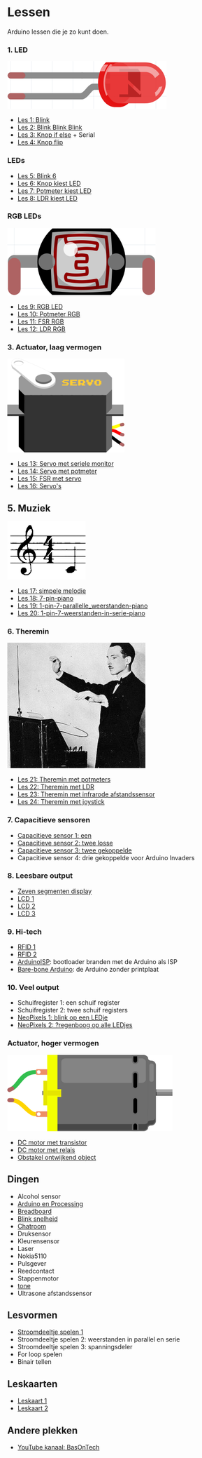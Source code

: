 # Lessen

Arduino lessen die je zo kunt doen.

### 1. LED

![Led](Led.png)

 * [Les 1: Blink](1_blink/README.md)
 * [Les 2: Blink Blink Blink](2_blink_blink_blink/README.md)
 * [Les 3: Knop if else](3_knop_if_else/README.md) + Serial 
 * [Les 4: Knop flip](4_knop_flip/README.md)

### LEDs

 * [Les 5: Blink 6](5_blink_6/README.md) 
 * [Les 6: Knop kiest LED](6_knop_kiest/README.md)
 * [Les 7: Potmeter kiest LED](7_potmeter_kiest/README.md)
 * [Les 8: LDR kiest LED](8_ldr_kiest/README.md)

### RGB LEDs

![LDR](Ldr.png)

 * [Les 9: RGB LED](9_rgb/README.md)
 * [Les 10: Potmeter RGB](10_potmeter_rgb/README.md)
 * [Les 11: FSR RGB](11_fsr_rgb/README.md) 
 * [Les 12: LDR RGB](12_ldr_rgb/README.md) 

### 3. Actuator, laag vermogen

![Servo motor](ServoMotor.png)

 * [Les 13: Servo met seriele monitor](13_servo_serial/README.md)
 * [Les 14: Servo met potmeter](14_servo_potmeter/README.md)
 * [Les 15: FSR met servo](15_FSR_met_servo/README.md)
 * [Les 16: Servo's](16_servos/README.md)

## 5. Muziek

![Muziek](Muziek.png)

 * [Les 17: simpele melodie](17_simpele_melodie/README.md)
 * [Les 18: 7-pin-piano](18_7_pin_piano/README.md)
 * [Les 19: 1-pin-7-parallelle_weerstanden-piano](19_1_pin_7_parallelle_weerstanden_piano/README.md)
 * [Les 20: 1-pin-7-weerstanden-in-serie-piano](20_1_pin_7_weerstanden_in_serie_piano/README.md)

### 6. Theremin

![Theremin](Theremin.jpg)

 * [Les 21: Theremin met potmeters](21_theremin_potmeters/README.md)
 * [Les 22: Theremin met LDR](22_theremin_ldr/README.md)
 * [Les 23: Theremin met infrarode afstandssensor](23_theremin_infrarood/README.md)
 * [Les 24: Theremin met joystick](24_theremin_joystick/README.md)

### 7. Capacitieve sensoren

 * [Capacitieve sensor 1: een](CapacitieveSensor1/README.md)
 * [Capacitieve sensor 2: twee losse](CapacitieveSensor2/README.md)
 * [Capacitieve sensor 3: twee gekoppelde](CapacitieveSensor3/README.md)
 * Capacitieve sensor 4: drie gekoppelde voor Arduino Invaders

### 8. Leesbare output

 * [Zeven segmenten display](ZevenSegmentDisplay/README.md)
 * [LCD 1](LCD1/README.md)
 * [LCD 2](LCD2/README.md)
 * [LCD 3](LCD3/README.md)

### 9. Hi-tech

 * [RFID 1](RFID1/README.md)
 * [RFID 2](RFID2/README.md)
 * [ArduinoISP](ArduinoISP/README.md): bootloader branden met de Arduino als ISP
 * [Bare-bone Arduino](BareBoneArduino/README.md): de Arduino zonder printplaat

### 10. Veel output

 * Schuifregister 1: een schuif register
 * Schuifregister 2: twee schuif registers
 * [NeoPixels 1: blink op een LEDje](NeoPixel1/README.md)
 * [NeoPixels 2: ?regenboog op alle LEDjes](NeoPixel2/README.md)

### Actuator, hoger vermogen

![DC Motor](DcMotor.png)

 * [DC motor met transistor](dc_motor_met_transistor/README.md)
 * [DC motor met relais](dc_motor_met_relais/README.md)
 * [Obstakel ontwijkend object](obstakel_ontwijkend_object/README.md)

## Dingen

 * Alcohol sensor
 * [Arduino en Processing](Arduino_en_processing/README.md)
 * [Breadboard](breadboard/README.md)
 * [Blink snelheid](BlinkSnelheid/README.md)
 * [Chatroom](chatroom/README.md)
 * Druksensor
 * Kleurensensor
 * Laser
 * Nokia5110
 * Pulsgever
 * Reedcontact
 * Stappenmotor
 * [tone](tone/README.md)
 * Ultrasone afstandssensor

## Lesvormen

 * [Stroomdeeltje spelen 1](StroomdeeltjeSpelen1/README.md)
 * Stroomdeeltje spelen 2: weerstanden in parallel en serie
 * Stroomdeeltje spelen 3: spanningsdeler
 * For loop spelen
 * Binair tellen

## Leskaarten

 * [Leskaart 1](Leskaarten/Leskaart1.pdf)
 * [Leskaart 2](Leskaarten/Leskaart2.pdf)

## Andere plekken

 * [YouTube kanaal: BasOnTech](https://www.youtube.com/c/BasOnTechNL)
